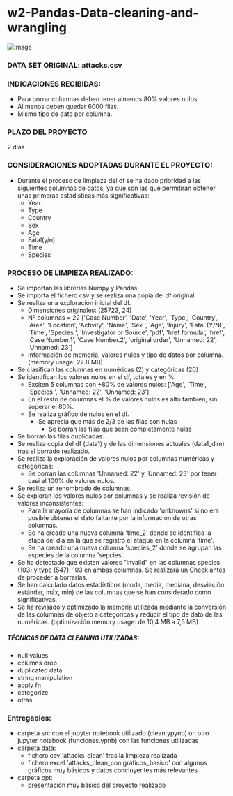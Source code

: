 # w2-Pandas-Data-cleaning-and-wrangling

![image](https://user-images.githubusercontent.com/115221622/199080090-ff51c0e1-ff5e-4580-82d0-6859aaa2ee7e.png)

### DATA SET ORIGINAL: attacks.csv

### INDICACIONES RECIBIDAS:
- Para borrar columnas deben tener almenos 80% valores nulos.
- Al menos deben quedar 6000 filas.
- Mismo tipo de dato por columna.

### PLAZO DEL PROYECTO
2 días

### CONSIDERACIONES ADOPTADAS DURANTE EL PROYECTO:
- Durante el proceso de limpieza del df se ha dado prioridad a las siguientes columnas de datos, ya que son las que permitirán obtener unas primeras estadísticas más significativas:
    - Year
    - Type
    - Country
    - Sex
    - Age
    - Fatal(y/n)
    - Time
    - Species

### PROCESO DE LIMPIEZA REALIZADO:
- Se importan las librerías Numpy y Pandas
- Se importa el fichero csv y se realiza una copia del df original.
- Se realiza una exploración inicial del df.
    - Dimensiones originales: (25723, 24)
    - Nº columnas = 22 ['Case Number', 'Date', 'Year', 'Type', 'Country', 'Area', 'Location',
       'Activity', 'Name', 'Sex ', 'Age', 'Injury', 'Fatal (Y/N)', 'Time',
       'Species ', 'Investigator or Source', 'pdf', 'href formula', 'href',
       'Case Number.1', 'Case Number.2', 'original order', 'Unnamed: 22',
       'Unnamed: 23']
    - Información de memoria, valores nulos y tipo de datos por columna. (memory usage: 22.8 MB)
- Se clasifican las columnas en numéricas (2) y categóricas (20)
- Se identifican los valores nulos en el df, totales y en %.
    - Exsiten 5 columnas con +80% de valores nulos: ['Age', 'Time', 'Species ', 'Unnamed: 22', 'Unnamed: 23']
    - En el resto de columnas el % de valores nulos es alto también, sin superar el 80%.
    - Se realiza gráfico de nulos en el df.
        - Se aprecia que más de 2/3 de las filas son nulas
            - Se borran las filas que sean completamente nulas
- Se borran las filas duplicadas.
- Se realiza copia del df (data1) y de las dimensiones actuales (data1_dim) tras el borrado realizado. 
- Se realiza la exploración de valores nulos por columnas numéricas y categóricas:
    - Se borran las columnas 'Unnamed: 22' y 'Unnamed: 23' por tener casi el 100% de valores nulos.
- Se realiza un renombrado de columnas.
- Se exploran los valores nulos por columnas y se realiza revisión de valores inconsistentes:
    - Para la mayoría de columnas se han indicado 'unknowns' si no era posible obtener el dato faltante por la información de otras columnas.
    - Se ha creado una nueva columna 'time_2' donde se identifica la etapa del día en la que se registró el ataque en la columna 'time'.
    - Se ha creado una nueva columna 'species_2' donde se agrupan las especies de la columna 'sepcies'.
- Se ha detectado que existen valores "invalid" en las columnas species (103) y type (547). 103 en ambas columnas. Se realizará un Check antes de proceder a borrarlas.
- Se han calculado datos estadísticos (moda, media, mediana, desviación estándar, máx, mín) de las columnas que se han considerado como significativas.
- Se ha revisado y optimizado la memoria utilizada mediante la conversión de las columnas de objeto a categóricas y reducir el tipo de dato de las numéricas. (optimización memory usage: de 10,4 MB a 7,5 MB)

##### TÉCNICAS DE DATA CLEANING UTILIZADAS:
- null values
- columns drop 
- duplicated data 
- string manipulation
- apply fn
- categorize
- otras

### Entregables:
- carpeta src con el jupyter notebook utilizado (clean.ypynb) un otro jupyter notebook (funciones.ypnb) con las funciones utilizadas
- carpeta data:
    - fichero csv 'attacks_clean' tras la limpieza realizada
    - fichero excel 'attacks_clean_con gráficos_basico' con algunos gráficos muy básicos y datos concluyentes más relevantes
- carpeta ppt:
    - presentación muy básica del proyecto realizado



